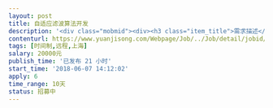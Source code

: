 ```yaml
---                
layout: post       
title: 自适应滤波算法开发           
description: '<div class="mobmid"><div><h3 class="item_title">需求描述</h3><p>一、需求描述：<br/>自适应滤波算法开发：<br/>在Matlab下，尝试利用经典自适应滤波算法对采集的医学生理信号进行数字处理。<br/>将算法整理成C、C++实现。<br/> <br/>二、合作方式：<br/>时间制，远程开发。</p></div><!--info end--></div>'     
contenturl: https://www.yuanjisong.com/Webpage/Job/../Job/detail/jobid/101540      
tags: [时间制,远程,上海]            
salary: 20000元          
publish_time: '已发布 21 小时'         
start_time: '2018-06-07 14:12:02'           
apply: 6                   
time_range: 10天              
status: 招募中                  
---                 
```

